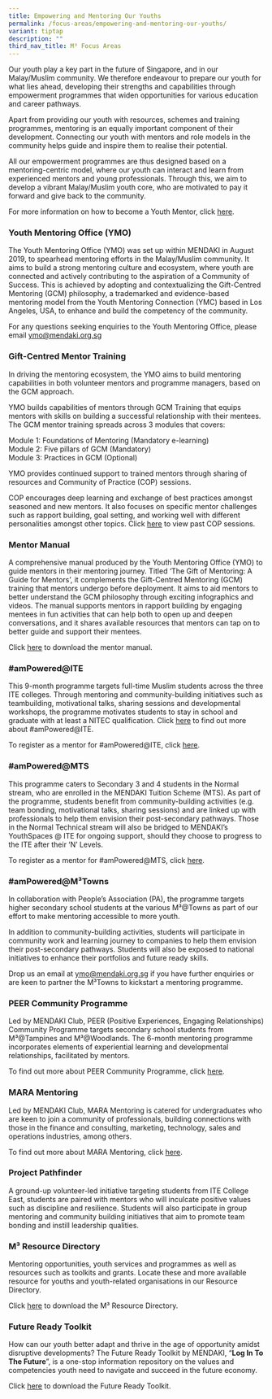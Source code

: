 ```yaml
---
title: Empowering and Mentoring Our Youths
permalink: /focus-areas/empowering-and-mentoring-our-youths/
variant: tiptap
description: ""
third_nav_title: M³ Focus Areas
---
```

<p>Our youth play a key part in the future of Singapore, and in our Malay/Muslim community. We therefore endeavour to prepare our youth for what lies ahead, developing their strengths and capabilities through empowerment programmes that widen opportunities for various education and career pathways.</p><p>Apart from providing our youth with resources, schemes and training programmes, mentoring is an equally important component of their development. Connecting our youth with mentors and role models in the community helps guide and inspire them to realise their potential.</p><p>All our empowerment programmes are thus designed based on a mentoring-centric model, where our youth can interact and learn from experienced mentors and young professionals. Through this, we aim to develop a vibrant Malay/Muslim youth core, who are motivated to pay it forward and give back to the community.</p><p>For more information on how to become a Youth Mentor, click <a href="https://www.tinyurl.com/volunteerMENDAKI2021" rel="noopener noreferrer nofollow" target="_blank"><u>here</u></a>.</p><h3><strong>Youth Mentoring Office (YMO)</strong></h3><p>The Youth Mentoring Office (YMO) was set up within MENDAKI in August 2019, to spearhead mentoring efforts in the Malay/Muslim community. It aims to build a strong mentoring culture and ecosystem, where youth are connected and actively contributing to the aspiration of a Community of Success. This is achieved by adopting and contextualizing the Gift-Centred Mentoring (GCM) philosophy, a trademarked and evidence-based mentoring model from the Youth Mentoring Connection (YMC) based in Los Angeles, USA, to enhance and build the competency of the community.</p><p>For any questions seeking enquiries to the Youth Mentoring Office, please email <a href="https://www.tinyurl.com/volunteerMENDAKI2021" rel="noopener noreferrer nofollow" target="_blank">ymo@mendaki.org.sg</a></p><h3><strong>Gift-Centred Mentor Training</strong></h3><p>In driving the mentoring ecosystem, the YMO aims to build mentoring capabilities in both volunteer mentors and programme managers, based on the GCM approach.</p><p>YMO builds capabilities of mentors through GCM Training that equips mentors with skills on building a successful relationship with their mentees. The GCM mentor training spreads across 3 modules that covers:</p><p>Module 1: Foundations of Mentoring (Mandatory e-learning)<br>Module 2: Five pillars of GCM (Mandatory)<br>Module 3: Practices in GCM (Optional)</p><p>YMO provides continued support to trained mentors through sharing of resources and Community of Practice (COP) sessions.</p><p>COP encourages deep learning and exchange of best practices amongst seasoned and new mentors. It also focuses on specific mentor challenges such as rapport building, goal setting, and working well with different personalities amongst other topics. Click <a href="https://www.youtube.com/channel/UCIEd7EWcu1apONGn-nsVbnQ" rel="noopener noreferrer nofollow" target="_blank"><u>here</u></a> to view past COP sessions.</p><h3><strong>Mentor Manual</strong></h3><p>A comprehensive manual produced by the Youth Mentoring Office (YMO) to guide mentors in their mentoring journey. Titled ‘The Gift of Mentoring: A Guide for Mentors’, it complements the Gift-Centred Mentoring (GCM) training that mentors undergo before deployment. It aims to aid mentors to better understand the GCM philosophy through exciting infographics and videos. The manual supports mentors in rapport building by engaging mentees in fun activities that can help both to open up and deepen conversations, and it shares available resources that mentors can tap on to better guide and support their mentees.</p><p>Click <a href="https://staging-mci-m3.netlify.app/images/PDF/Mendaki_Digital_v10_24nov_4.2MB.pdf" class="no-pdf-icon" rel="noopener noreferrer nofollow" target="_blank"><u>here</u></a> to download the mentor manual.</p><h3><strong>#amPowered@ITE</strong></h3><p>This 9-month programme targets full-time Muslim students across the three ITE colleges. Through mentoring and community-building initiatives such as teambuilding, motivational talks, sharing sessions and developmental workshops, the programme motivates students to stay in school and graduate with at least a NITEC qualification. Click <a href="https://youtu.be/5P5CLRez9eA" rel="noopener noreferrer nofollow" target="_blank"><u>here</u></a> to find out more about #amPowered@ITE.</p><p>To register as a mentor for #amPowered@ITE, click <a href="https://www.tinyurl.com/volunteerMENDAKI2021" rel="noopener noreferrer nofollow" target="_blank"><u>here</u></a>.</p><h3><strong>#amPowered@MTS</strong></h3><p>This programme caters to Secondary 3 and 4 students in the Normal stream, who are enrolled in the MENDAKI Tuition Scheme (MTS). As part of the programme, students benefit from community-building activities (e.g. team bonding, motivational talks, sharing sessions) and are linked up with professionals to help them envision their post-secondary pathways. Those in the Normal Technical stream will also be bridged to MENDAKI’s YouthSpaces @ ITE for ongoing support, should they choose to progress to the ITE after their ‘N’ Levels.</p><p>To register as a mentor for #amPowered@MTS, click <a href="https://www.tinyurl.com/volunteerMENDAKI2021" rel="noopener noreferrer nofollow" target="_blank"><u>here</u></a>.</p><h3><strong>#amPowered@M³Towns</strong></h3><p>In collaboration with People’s Association (PA), the programme targets higher secondary school students at the various M³@Towns as part of our effort to make mentoring accessible to more youth.</p><p>In addition to community-building activities, students will participate in community work and learning journey to companies to help them envision their post-secondary pathways. Students will also be exposed to national initiatives to enhance their portfolios and future ready skills.</p><p>Drop us an email at <a href="mailto:ymo@mendaki.org.sg" rel="noopener noreferrer nofollow" target="_blank">ymo@mendaki.org.sg</a> if you have further enquiries or are keen to partner the M³Towns to kickstart a mentoring programme.</p><h3><strong>PEER Community Programme</strong></h3><p>Led by MENDAKI Club, PEER (Positive Experiences, Engaging Relationships) Community Programme targets secondary school students from M³@Tampines and M³@Woodlands. The 6-month mentoring programme incorporates elements of experiential learning and developmental relationships, facilitated by mentors.</p><p>To find out more about PEER Community Programme, click <a href="https://www.ymcpeer.com/" rel="noopener noreferrer nofollow" target="_blank"><u>here</u></a>.</p><h3><strong>MARA Mentoring</strong></h3><p>Led by MENDAKI Club, MARA Mentoring is catered for undergraduates who are keen to join a community of professionals, building connections with those in the finance and consulting, marketing, technology, sales and operations industries, among others.</p><p>To find out more about MARA Mentoring, click <a href="https://www.maramentoring.com/" rel="noopener noreferrer nofollow" target="_blank"><u>here</u></a>.</p><h3><strong>Project Pathfinder</strong></h3><p>A ground-up volunteer-led initiative targeting students from ITE College East, students are paired with mentors who will inculcate positive values such as discipline and resilience. Students will also participate in group mentoring and community building initiatives that aim to promote team bonding and instill leadership qualities.</p><h3><strong>M³ Resource Directory</strong></h3><p>Mentoring opportunities, youth services and programmes as well as resources such as toolkits and grants. Locate these and more available resource for youths and youth-related organisations in our Resource Directory.</p><p>Click <a href="https://staging-mci-m3.netlify.app/images/PDF/M%C2%B3_Youth_Resource_Directory_123KB.pdf" class="no-pdf-icon" rel="noopener noreferrer nofollow" target="_blank"><u>here</u></a> to download the M³ Resource Directory.</p><h3><strong>Future Ready Toolkit</strong></h3><p>How can our youth better adapt and thrive in the age of opportunity amidst disruptive developments? The Future Ready Toolkit by MENDAKI, “<strong>Log In To The Future</strong>”, is a one-stop information repository on the values and competencies youth need to navigate and succeed in the future economy.</p><p>Click <a href="https://staging-mci-m3.netlify.app/images/PDF/Future_Ready_Toolkit_4.6MB.pdf" class="no-pdf-icon" rel="noopener noreferrer nofollow" target="_blank"><u>here</u></a> to download the Future Ready Toolkit.</p><p></p>
